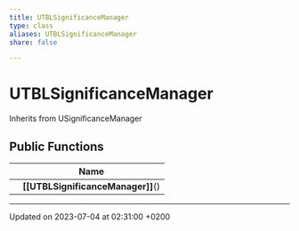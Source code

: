 ```yaml
---
title: UTBLSignificanceManager
type: class
aliases: UTBLSignificanceManager
share: false

---
```


# UTBLSignificanceManager





Inherits from USignificanceManager

## Public Functions

|                | Name           |
| -------------- | -------------- |
| | **[[UTBLSignificanceManager]]**() |

-------------------------------

Updated on 2023-07-04 at 02:31:00 +0200